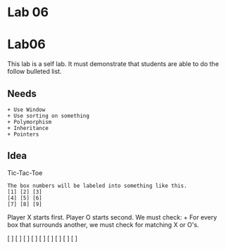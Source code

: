 Lab 06
======

# Lab06
This lab is a self lab. It must demonstrate that students are able to do the follow bulleted list.

## Needs
    + Use Window
    + Use sorting on something
    + Polymorphism
    + Inheritance
    + Pointers

## Idea
Tic-Tac-Toe
```
The box numbers will be labeled into something like this.
[1] [2] [3]
[4] [5] [6]
[7] [8] [9]
```
Player X starts first. Player O starts second. We must check:
    + For every box that surrounds another, we must check for matching X or O's.

[ ] [ ] [ ]
[ ] [ ] [ ]
[ ] [ ] [ ]

```
